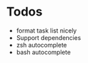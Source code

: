 

Todos
=====

* format task list nicely
* Support dependencies
* zsh autocomplete
* bash autocomplete
